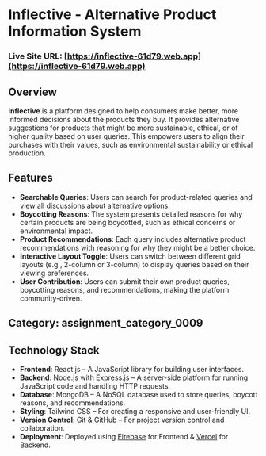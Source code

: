 # Inflective - Alternative Product Information System

### Live Site URL: [https://inflective-61d79.web.app](https://inflective-61d79.web.app)

## Overview

**Inflective** is a platform designed to help consumers make better, more informed decisions about the products they buy. It provides alternative suggestions for products that might be more sustainable, ethical, or of higher quality based on user queries. This empowers users to align their purchases with their values, such as environmental sustainability or ethical production.

## Features

- **Searchable Queries**: Users can search for product-related queries and view all discussions about alternative options.
- **Boycotting Reasons**: The system presents detailed reasons for why certain products are being boycotted, such as ethical concerns or environmental impact.
- **Product Recommendations**: Each query includes alternative product recommendations with reasoning for why they might be a better choice.
- **Interactive Layout Toggle**: Users can switch between different grid layouts (e.g., 2-column or 3-column) to display queries based on their viewing preferences.
- **User Contribution**: Users can submit their own product queries, boycotting reasons, and recommendations, making the platform community-driven.

## Category: assignment_category_0009

## Technology Stack

- **Frontend**: React.js – A JavaScript library for building user interfaces.
- **Backend**: Node.js with Express.js – A server-side platform for running JavaScript code and handling HTTP requests.
- **Database**: MongoDB – A NoSQL database used to store queries, boycott reasons, and recommendations.
- **Styling**: Tailwind CSS – For creating a responsive and user-friendly UI.
- **Version Control**: Git & GitHub – For project version control and collaboration.
- **Deployment**: Deployed using [Firebase](https://firebase.google.com) for Frontend & [Vercel](https://vercel.com) for Backend.
